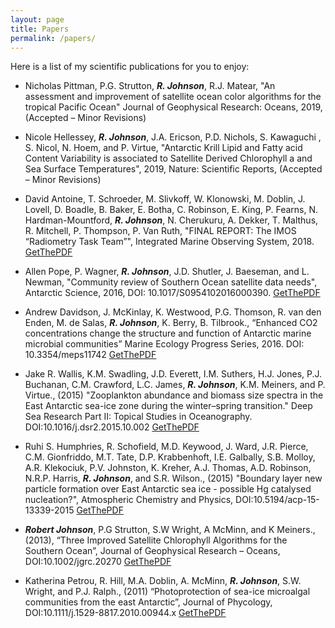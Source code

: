 ```yaml
---
layout: page
title: Papers
permalink: /papers/
---
```

Here is a list of my scientific publications for you to enjoy:

- Nicholas Pittman, P.G. Strutton, *__R. Johnson__*, R.J. Matear, "An assessment and improvement of satellite ocean color algorithms for the tropical Pacific Ocean" Journal of Geophysical Research: Oceans, 2019, (Accepted – Minor Revisions)

- Nicole Hellessey, *__R. Johnson__*, J.A. Ericson, P.D. Nichols, S. Kawaguchi , S. Nicol, N. Hoem, and P. Virtue, "Antarctic Krill Lipid and Fatty acid Content Variability is associated to Satellite Derived Chlorophyll a and Sea Surface Temperatures", 2019, Nature: Scientific Reports, (Accepted – Minor Revisions)

- David Antoine, T. Schroeder, M. Slivkoff, W. Klonowski, M. Doblin, J. Lovell, D. Boadle, B. Baker, E. Botha, C. Robinson, E. King, P. Fearns, N. Hardman-Mountford, *__R. Johnson__*, N. Cherukuru, A. Dekker, T. Malthus, R. Mitchell, P. Thompson, P. Van Ruth, "FINAL REPORT: The IMOS “Radiometry Task Team”", Integrated Marine Observing System, 2018. [GetThePDF](https://github.com/RobTheOceanographer/robtheoceanographer.github.io/raw/master/docs/IMOS-RTT-final-report-submission-30June2017.pdf)

- Allen Pope, P. Wagner, *__R. Johnson__*, J.D. Shutler, J. Baeseman, and L. Newman, "Community review of Southern Ocean satellite data needs", Antarctic Science, 2016, DOI: 10.1017/S0954102016000390. [GetThePDF](https://github.com/RobTheOceanographer/robtheoceanographer.github.io/raw/master/docs/pope_etal_2016.pdf)

- Andrew Davidson, J. McKinlay, K. Westwood, P.G. Thomson, R. van den Enden, M. de Salas, *__R. Johnson__*, K. Berry, B. Tilbrook., “Enhanced CO2 concentrations change the structure and function of Antarctic marine microbial communities” Marine Ecology Progress Series, 2016. DOI: 10.3354/meps11742 [GetThePDF](https://github.com/RobTheOceanographer/robtheoceanographer.github.io/raw/master/docs/Davidson_et_al_2016.pdf)

- Jake R. Wallis,  K.M. Swadling, J.D. Everett, I.M. Suthers, H.J. Jones, P.J. Buchanan, C.M. Crawford, L.C. James, *__R. Johnson__*, K.M. Meiners, and P. Virtue., (2015) "Zooplankton abundance and biomass size spectra in the East Antarctic sea-ice zone during the winter–spring transition." Deep Sea Research Part II: Topical Studies in Oceanography. DOI:10.1016/j.dsr2.2015.10.002 [GetThePDF](https://github.com/RobTheOceanographer/robtheoceanographer.github.io/raw/master/docs/Wallis_et_al_2015.pdf)

- Ruhi S. Humphries, R. Schofield, M.D. Keywood, J. Ward, J.R. Pierce, C.M. Gionfriddo, M.T. Tate, D.P. Krabbenhoft, I.E. Galbally, S.B. Molloy, A.R. Klekociuk, P.V. Johnston, K. Kreher, A.J. Thomas, A.D. Robinson, N.R.P. Harris, *__R. Johnson__*, and S.R. Wilson., (2015) "Boundary layer new particle formation over East Antarctic sea ice - possible Hg catalysed nucleation?", Atmospheric Chemistry and Physics, DOI:10.5194/acp-15-13339-2015 [GetThePDF](https://github.com/RobTheOceanographer/robtheoceanographer.github.io/raw/master/docs/Humphries_et_al_2015.pdf)

- *__Robert Johnson__*, P.G Strutton, S.W Wright, A McMinn, and K Meiners., (2013), “Three Improved Satellite Chlorophyll Algorithms for the Southern Ocean”, Journal of Geophysical Research – Oceans, DOI:10.1002/jgrc.20270 [GetThePDF](https://github.com/RobTheOceanographer/robtheoceanographer.github.io/raw/master/docs/Johnson_et_al_2013.pdf)

- Katherina Petrou, R. Hill, M.A. Doblin, A. McMinn, *__R. Johnson__*, S.W. Wright, and P.J. Ralph., (2011) “Photoprotection of sea-ice microalgal communities from the east Antarctic”, Journal of Phycology, DOI:10.1111/j.1529-8817.2010.00944.x [GetThePDF](https://github.com/RobTheOceanographer/robtheoceanographer.github.io/raw/master/docs/Petrou_et_al_2011.pdf)
